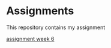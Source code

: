 # Assignments
This repository contains my assignment

[assignment week 6](https://github.com/Wisseol/Assignments/blob/master/assignment4%20NEW.ipynb)
